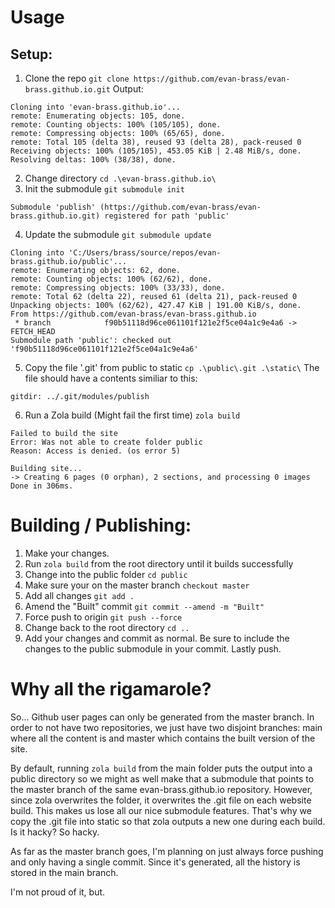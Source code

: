 # Usage
## Setup:
1. Clone the repo `git clone https://github.com/evan-brass/evan-brass.github.io.git` Output:
```
Cloning into 'evan-brass.github.io'...
remote: Enumerating objects: 105, done.
remote: Counting objects: 100% (105/105), done.
remote: Compressing objects: 100% (65/65), done.
remote: Total 105 (delta 38), reused 93 (delta 28), pack-reused 0
Receiving objects: 100% (105/105), 453.05 KiB | 2.48 MiB/s, done.
Resolving deltas: 100% (38/38), done.
```
2. Change directory `cd .\evan-brass.github.io\`
3. Init the submodule `git submodule init`
```
Submodule 'publish' (https://github.com/evan-brass/evan-brass.github.io.git) registered for path 'public'
```
4. Update the submodule `git submodule update`
```
Cloning into 'C:/Users/brass/source/repos/evan-brass.github.io/public'...
remote: Enumerating objects: 62, done.
remote: Counting objects: 100% (62/62), done.
remote: Compressing objects: 100% (33/33), done.
remote: Total 62 (delta 22), reused 61 (delta 21), pack-reused 0
Unpacking objects: 100% (62/62), 427.47 KiB | 191.00 KiB/s, done.
From https://github.com/evan-brass/evan-brass.github.io
 * branch            f90b51118d96ce061101f121e2f5ce04a1c9e4a6 -> FETCH_HEAD
Submodule path 'public': checked out 'f90b51118d96ce061101f121e2f5ce04a1c9e4a6'
```
5. Copy the file '.git' from public to static `cp .\public\.git .\static\` The file should have a contents similiar to this:
```
gitdir: ../.git/modules/publish
```
6. Run a Zola build (Might fail the first time) `zola build`
```
Failed to build the site
Error: Was not able to create folder public
Reason: Access is denied. (os error 5)
```
```
Building site...
-> Creating 6 pages (0 orphan), 2 sections, and processing 0 images
Done in 306ms.
```

# Building / Publishing:
1. Make your changes.
2. Run `zola build` from the root directory until it builds successfully
3. Change into the public folder `cd public`
4. Make sure your on the master branch `checkout master`
5. Add all changes `git add .`
6. Amend the "Built" commit `git commit --amend -m "Built"`
7. Force push to origin `git push --force`
8. Change back to the root directory `cd ..`
9. Add your changes and commit as normal. Be sure to include the changes to the public submodule in your commit. Lastly push.

# Why all the rigamarole?
So... Github user pages can only be generated from the master branch.  In order to not have two repositories, we just have two disjoint branches: main where all the content is and master which contains the built version of the site.

By default, running `zola build` from the main folder puts the output into a public directory so we might as well make that a submodule that points to the master branch of the same evan-brass.github.io repository.  However, since zola overwrites the folder, it overwrites the .git file on each website build.  This makes us lose all our nice submodule features.  That's why we copy the .git file into static so that zola outputs a new one during each build.  Is it hacky? So hacky.

As far as the master branch goes, I'm planning on just always force pushing and only having a single commit.  Since it's generated, all the history is stored in the main branch.

I'm not proud of it, but.
